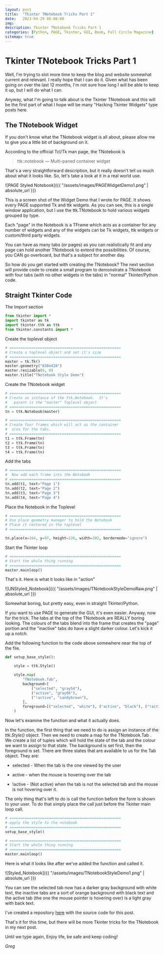 ```yaml
---
layout: post
title:  "Tkinter TNotebook Tricks Part 1"
date:   2023-04-29 08:00:00
img: 
description: Tkinter TNotebook Tricks Part 1
categories: [Python, PAGE, Tkinter, GUI, Book, Full Circle Magazine]
sitemap: true
---
```


# Tkinter TNotebook Tricks Part 1

Well, I'm trying to slot more time to keep the blog and website somewhat current and relevant.  I really hope that I can do it.  Given what has been going on over the last 12 months, I'm not sure how long I will be able to keep it up, but I will do what I can.

Anyway, what I'm going to talk about is the Tkinter TNotebook and this will be the first part of what I hope will be many "Hacking Tkinter Widgets" type posts here.

## The TNotebook Widget

If you don't know what the TNotebook widget is all about, please allow me to give you a little bit of background on it.

According to the official Tcl/Tk man page, the TNotebook is 

>  ttk::notebook — Multi-paned container widget

That's a very straightforward description, but it really doesn't tell us much about what it looks like.  So, let's take a look at it in a real world use.

![PAGE Styled Notebook]({{ "/assets/images/PAGEWidgetDemo1.png" | absolute_url }})

This is a screen shot of the Widget Demo that I wrote for PAGE.  It shows every PAGE supported Tk and ttk widgets.  As you can see, this is a single window application, but I use the ttk.TNotebook to hold various widgets grouped by type.  

Each "page" in the Notebook is a TFrame which acts as a container for any number of widgets and any of the widgets can be Tk widgets, ttk widgets or custom/third party widgets.  

You can have as many tabs (or pages) as you can realistically fit and any page can hold another TNotebook to extend the possibilities.  Of course, you CAN go overboard, but that's a subject for another day.

So how do you get started with creating the TNotebook?  The next section will provide code to create a small program to demonstrate a TNotebook with four tabs (with no other widgets in the tabs) in "normal" Tkinter/Python code.

## Straight Tkinter Code

The Import section

```python
from tkinter import *
import tkinter as tk
import tkinter.ttk as ttk
from tkinter.constants import *
```

Create the toplevel object

```python
# ===================================================
# Create a toplevel object and set it's size
# ===================================================
master = tk.Tk()
master.geometry("630x420")
master.resizable(0, 0)
master.title("TNotebook Style Demo")
```

Create the TNotebook widget

```python
# ===================================================
# Create an instance of the ttk.Notebook.  It's
#   parent is the "master" Toplevel object
# ===================================================
tn = ttk.Notebook(master)

# ===================================================
# Create four frames which will act as the container
#  area for the tabs.
# ===================================================
t1 = ttk.Frame(tn)
t2 = ttk.Frame(tn)
t3 = ttk.Frame(tn)
t4 = ttk.Frame(tn)
```

Add the tabs

```python
# ===================================================
#  Now add each frame into the Notebook
# ===================================================
tn.add(t1, text="Page 1")
tn.add(t2, text="Page 2")
tn.add(t3, text="Page 3")
tn.add(t4, text="Page 4")
```

Place the Notebook in the Toplevel

```python
# ===================================================
# Use place geometry manager to hold the Notebook
# Place it centered in the toplevel
# ===================================================

tn.place(x=164, y=97, height=226, width=302, bordermode="ignore")
```

Start the Tkinter loop

```python
# ===================================================
# Start the whole thing running
# ===================================================
master.mainloop()
```

That's it.  Here is what it looks like in "action"

![UNStyled_Notebook]({{ "/assets/images/TNotebookStyleDemoRaw.png" | absolute_url }})

Somewhat boring, but pretty easy, even in straight Tkinter/Python.

If you want to use PAGE to generate the GUI, it's even easier.
Anyway, now for the trick.  The tabs at the top of the TNotebook are REALLY boring looking.  The colours of the tabs blend into the frame that creates the "page" portion and the "inactive" tabs do have a slight darker colour.  Let's kick it up a notch.

Add the following function to the code above somewhere near the top of the file.

```python
def setup_base_style():

    style = ttk.Style()

    style.map(
        "TNotebook.Tab",
        background=[
            ("selected", "gray54"),
            ("active", "gray86"),
            ("!active", "sandybrown"),
        ],
        foreground=[("selected", "white"), ("active", "black"), ("!active", "black")],
    )
```

Now let's examine the function and what it actually does.

In the function, the first thing that we need to do is assign an instance of the *ttk.Style()* object.  Then we need to create a map for the TNotebook.Tab .  We create a list of tuples which will hold the state of the tab and the colour we want to assign to that state.  The background is set first, then the foreground is set.  There are three states that are available to us for the Tab object.  They are:

- selected - When the tab is the one viewed by the user

- active - when the mouse is hovering over the tab

- !active - (Not active) when the tab is not the selected tab and the mouse is not hovering over it.

The only thing that's left to do is call the function before the form is shown to your user.   To do that simply place the call just before the Tkinter main loop call.

```python
# ===================================================
# apply the style to the notebook
# ===================================================
setup_base_style()

# ===================================================
# Start the whole thing running
# ===================================================
master.mainloop()
```

Here is what it looks like after we've added the function and called it.

![Styled_Notebook]({{ "/assets/images/TNotebookStyleDemo1.png" | absolute_url }})

You can see the selected tab now has a darker gray background with white text, the inactive tabs are a sort of orange background with black text and the active tab (the one the mouse pointer is hovering over) is a light gray with back text.

I've created a repository [here](https://github.com/thedesignatedgeek/TNotebookStyling1) with the source code for this post.

That's it for this time, but there will be more Tkinter tricks for the TNotebook in my next post.

Until we type again, Enjoy life, be safe and keep coding!

*Greg*
